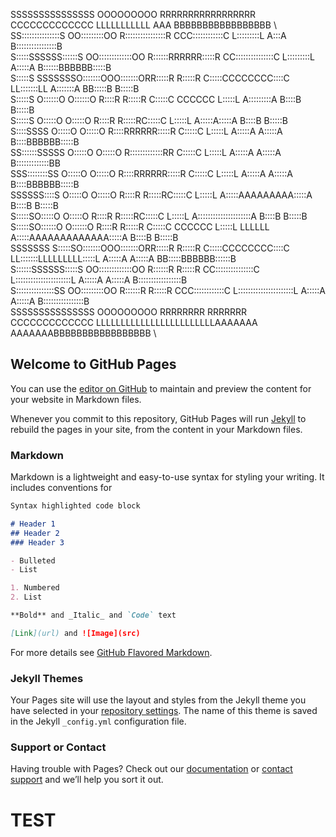                                                                                                                                                                  
                                                                                                                                                                 
   SSSSSSSSSSSSSSS      OOOOOOOOO     RRRRRRRRRRRRRRRRR           CCCCCCCCCCCCC     LLLLLLLLLLL                            AAA               BBBBBBBBBBBBBBBBB  \ 
 SS:::::::::::::::S   OO:::::::::OO   R::::::::::::::::R       CCC::::::::::::C     L:::::::::L                           A:::A              B::::::::::::::::B  \
S:::::SSSSSS::::::S OO:::::::::::::OO R::::::RRRRRR:::::R    CC:::::::::::::::C     L:::::::::L                          A:::::A             B::::::BBBBBB:::::B \
S:::::S     SSSSSSSO:::::::OOO:::::::ORR:::::R     R:::::R  C:::::CCCCCCCC::::C     LL:::::::LL                         A:::::::A            BB:::::B     B:::::B \
S:::::S            O::::::O   O::::::O  R::::R     R:::::R C:::::C       CCCCCC       L:::::L                          A:::::::::A             B::::B     B:::::B \
S:::::S            O:::::O     O:::::O  R::::R     R:::::RC:::::C                     L:::::L                         A:::::A:::::A            B::::B     B:::::B \
 S::::SSSS         O:::::O     O:::::O  R::::RRRRRR:::::R C:::::C                     L:::::L                        A:::::A A:::::A           B::::BBBBBB:::::B \
  SS::::::SSSSS    O:::::O     O:::::O  R:::::::::::::RR  C:::::C                     L:::::L                       A:::::A   A:::::A          B:::::::::::::BB  \
    SSS::::::::SS  O:::::O     O:::::O  R::::RRRRRR:::::R C:::::C                     L:::::L                      A:::::A     A:::::A         B::::BBBBBB:::::B \
       SSSSSS::::S O:::::O     O:::::O  R::::R     R:::::RC:::::C                     L:::::L                     A:::::AAAAAAAAA:::::A        B::::B     B:::::B \
            S:::::SO:::::O     O:::::O  R::::R     R:::::RC:::::C                     L:::::L                    A:::::::::::::::::::::A       B::::B     B:::::B \
            S:::::SO::::::O   O::::::O  R::::R     R:::::R C:::::C       CCCCCC       L:::::L         LLLLLL    A:::::AAAAAAAAAAAAA:::::A      B::::B     B:::::B \
SSSSSSS     S:::::SO:::::::OOO:::::::ORR:::::R     R:::::R  C:::::CCCCCCCC::::C     LL:::::::LLLLLLLLL:::::L   A:::::A             A:::::A   BB:::::BBBBBB::::::B \
S::::::SSSSSS:::::S OO:::::::::::::OO R::::::R     R:::::R   CC:::::::::::::::C     L::::::::::::::::::::::L  A:::::A               A:::::A  B:::::::::::::::::B \
S:::::::::::::::SS    OO:::::::::OO   R::::::R     R:::::R     CCC::::::::::::C     L::::::::::::::::::::::L A:::::A                 A:::::A B::::::::::::::::B  \
 SSSSSSSSSSSSSSS        OOOOOOOOO     RRRRRRRR     RRRRRRR        CCCCCCCCCCCCC     LLLLLLLLLLLLLLLLLLLLLLLLAAAAAAA                   AAAAAAABBBBBBBBBBBBBBBBB   \
                                                                                                                                                                 
                                                                                                                                                                 
                                                                                                                                                                 
                                                                                                                                                                 
                                                                                                                                                                 
                                                                                                                                                                 
                                                                                                                                                                 


## Welcome to GitHub Pages

You can use the [editor on GitHub](https://github.com/sorc-lab/sorc-lab.github.io/edit/master/index.md) to maintain and preview the content for your website in Markdown files.

Whenever you commit to this repository, GitHub Pages will run [Jekyll](https://jekyllrb.com/) to rebuild the pages in your site, from the content in your Markdown files.

### Markdown

Markdown is a lightweight and easy-to-use syntax for styling your writing. It includes conventions for

```markdown
Syntax highlighted code block

# Header 1
## Header 2
### Header 3

- Bulleted
- List

1. Numbered
2. List

**Bold** and _Italic_ and `Code` text

[Link](url) and ![Image](src)
```

For more details see [GitHub Flavored Markdown](https://guides.github.com/features/mastering-markdown/).

### Jekyll Themes

Your Pages site will use the layout and styles from the Jekyll theme you have selected in your [repository settings](https://github.com/sorc-lab/sorc-lab.github.io/settings). The name of this theme is saved in the Jekyll `_config.yml` configuration file.

### Support or Contact

Having trouble with Pages? Check out our [documentation](https://help.github.com/categories/github-pages-basics/) or [contact support](https://github.com/contact) and we’ll help you sort it out.

# TEST

